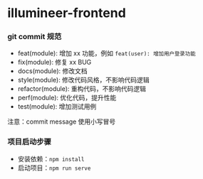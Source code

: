 # illumineer-frontend

### git commit 规范

- feat(module): 增加 xx 功能，例如 `feat(user): 增加用户登录功能`
- fix(module): 修复 xx BUG
- docs(module): 修改文档
- style(module): 修改代码风格，不影响代码逻辑
- refactor(module): 重构代码，不影响代码逻辑
- perf(module): 优化代码，提升性能
- test(module): 增加测试用例

注意：commit message 使用小写冒号

### 项目启动步骤
- 安装依赖：`npm install`
- 启动项目：`npm run serve`